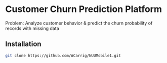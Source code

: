 # Customer Churn Prediction Platform
Problem: Analyze customer behavior & predict the churn probability of records with missing data

## Installation
```bash
git clone https://github.com/ACarrig/NUUMobile1.git
```